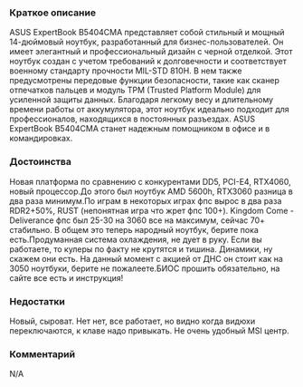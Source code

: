 ### **Краткое описание**
ASUS ExpertBook B5404CMA представляет собой стильный и мощный 14-дюймовый ноутбук, разработанный для бизнес-пользователей. Он имеет элегантный и профессиональный дизайн с черной отделкой. Этот ноутбук создан с учетом требований к долговечности и соответствует военному стандарту прочности MIL-STD 810H. В нем также предусмотрены передовые функции безопасности, такие как сканер отпечатков пальцев и модуль TPM (Trusted Platform Module) для усиленной защиты данных. Благодаря легкому весу и длительному времени работы от аккумулятора, этот ноутбук идеально подходит для профессионалов, находящихся в постоянных разъездах. ASUS ExpertBook B5404CMA станет надежным помощником в офисе и в командировках.

### **Достоинства**
Новая платформа по сравнению с конкурентами DD5, PCI-E4, RTX4060, новый процессор.До этого был ноутбук AMD 5600h, RTX3060 разница в два раза минимум.По играм в некоторых играх фпс вырос в два раза RDR2+50%, RUST (непонятная игра что жрет фпс 100+). Kingdom Come - Deliverance фпс был 25-30 на 3060 все на максимум, сейчас 70+ стабильно. В общем это теперь народный ноутбук, берите пока есть.Продуманная система охлаждения, не дует в руку. Если вы работаете, то кулеры по факту не крутятся и тишина. Динамики, ну скажем они есть. На данный момент с акцией от ДНС он стоит как на 3050 ноутбуки, берите не пожалеете.БИОС прошить обязательно, на сайте все есть и инструкция!

### **Недостатки**
Новый, сыроват. Нет нет, все работает, но видно когда видюхи переключаются, к клаве надо привыкать. Не очень удобный MSI центр.

### **Комментарий**
N/A
